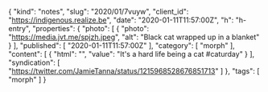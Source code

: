 {
  "kind": "notes",
  "slug": "2020/01/7vuyw",
  "client_id": "https://indigenous.realize.be",
  "date": "2020-01-11T11:57:00Z",
  "h": "h-entry",
  "properties": {
    "photo": [
      {
        "photo": "https://media.jvt.me/spjzh.jpeg",
        "alt": "Black cat wrapped up in a blanket"
      }
    ],
    "published": [
      "2020-01-11T11:57:00Z"
    ],
    "category": [
      "morph"
    ],
    "content": [
      {
        "html": "",
        "value": "It's a hard life being a cat #caturday"
      }
    ],
    "syndication": [
      "https://twitter.com/JamieTanna/status/1215968528676851713"
    ]
  },
  "tags": [
    "morph"
  ]
}
